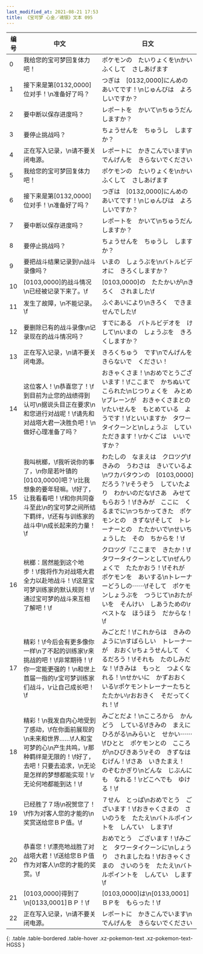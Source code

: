 ```yaml
---
last_modified_at: 2021-08-21 17:53
title: 《宝可梦 心金／魂银》文本 095
---
```

| 编号 | 中文 | 日文 |
| ---- | ---- | ---- |
| 0 | 我给您的宝可梦回复体力吧！ | ポケモンの　たいりょくを\nかいふくして　さしあげます |
| 1 | 接下来是第[0132,0000]位对手！\n准备好了吗？ | つぎは　[0132,0000]にんめの　あいてです！\nじゅんびは　よろしいですか？ |
| 2 | 要中断以保存进度吗？ | レポートを　かいて\nちゅうだん　しますか？ |
| 3 | 要停止挑战吗？ | ちょうせんを　ちゅうし　しますか？ |
| 4 | 正在写入记录，\n请不要关闭电源。 | レポートに　かきこんでいます\nでんげんを　きらないでください |
| 5 | 我给您的宝可梦回复体力吧！ | ポケモンの　たいりょくを\nかいふくして　さしあげます |
| 6 | 接下来是第[0132,0000]位对手！\n准备好了吗？ | つぎは　[0132,0000]にんめの　あいてです！\nじゅんびは　よろしいですか？ |
| 7 | 要中断以保存进度吗？ | レポートを　かいて\nちゅうだん　しますか？ |
| 8 | 要停止挑战吗？ | ちょうせんを　ちゅうし　しますか？ |
| 9 | 要把战斗结果记录到\n战斗录像吗？ | いまの　しょうぶを\nバトルビデオに　きろくしますか？ |
| 10 | [0103,0000]的战斗情况\n已经被记录下来了。\f | [0103,0000]の　たたかいが\nきろく　されました\f |
| 11 | 发生了故障，\n不能记录。\f | ふぐあいにより\nきろく　できませんでした\f |
| 12 | 要删除已有的战斗录像\n记录现在的战斗情况吗？ | すでにある　バトルビデオを　けして\nいまの　しょうぶを　きろくしますか？ |
| 13 | 正在写入记录，\n请不要关闭电源。 | きろくちゅう　です\nでんげんを　きらないで　ください！　 |
| 14 | 这位客人！\n恭喜您了！\f到目前为止您的战绩得到认可\n据说头目正在要求\n和您进行对战呢！\f请先和对战塔大君一决胜负吧！\n做好心理准备了吗？ | おきゃくさま！\nおめでとうございます！\fここまで　かちぬいて　こられた\nじつりょくを　みとめ\rブレーンが　おきゃくさまとの\rたいせんを　もとめている　ようです！\fといいますか　タワータイクーンと\nしょうぶ　していただきます！\rかくごは　いいですか？ |
| 15 | 我叫桄榔，\f我听说你的事了，\n你是若叶镇的[0103,0000]吧？\r比我想象的要年轻嘛。\f好了，让我看看吧！\f和你共同奋斗至此\n的宝可梦之间所结下羁绊，\f还有与训练家的战斗中\n成长起来的力量！\f | わたしの　なまえは　クロツグ\fきみの　うわさは　きいているよ\nワカバタウンの　[0103,0000]　だろう？\rそうぞう　していたより　わかいのだな\fさあ　みせてもらおう！\fきみが　ここに　くるまでに\nつちかってきた　ポケモンとの　きずな\fそして　トレーナーとの　たたかいで\nせいちょうした　その　ちからを！\f |
| 16 | 桄榔：居然能到这个地步！\f我将作为对战塔大君全力以赴地战斗！\f这是宝可梦训练家的默认规则！\f通过宝可梦的战斗来互相了解吧！\f | クロツグ『ここまで　きたか！\fタワータイクーンとして\nぜんりょくで　たたかおう！\fそれが　ポケモンを　あいする\nトレーナーどうしの⋯⋯\fそして　ポケモンしょうぶを　つうじて\nおたがいを　そんけい　しあうための\rベストな　ほうほう　だからな！\f |
| 17 | 精彩！\f今后会有更多像你一样\n了不起的训练家\r来挑战的吧！\f非常期待！\f你一定能更强的！\n和世上首届一指的\r宝可梦训练家们战斗，\r让自己成长吧！\f | みごとだ！\fこれからは　きみのように\nすばらしい　トレーナーが　おおく\rちょうせんして　くるだろう！\fそれも　たのしみだな！\fきみは　もっと　つよくなれる！\nせかいに　かずおおく　いる\rポケモントレーナーたちと　たたかい\rおおきく　そだってくれ！\f |
| 18 | 精彩！\n我发自内心地受到了感动，\f在你面前展现的\n未来和世界……\f人和宝可梦的心\n产生共鸣，\r那种羁绊是无限的！\f好了，去吧！只要去追求，\n无论是怎样的梦想都能实现！\r无论何地都能到达！\f | みごとだよ！\nこころから　かんどう　している\fきみの　まえに　ひろがる\nみらいと　せかい⋯⋯\fひとと　ポケモンとの　こころが\nひびきあう\rその　きずなは　むげん！\fさあ　いきたまえ！　のぞむかぎり\nどんな　じぶんにも　なれる！\rどこへでも　ゆける！\f |
| 19 | 已经胜了７场\n祝贺您了！\f作为对客人您的才能的\n奖赏送给您ＢＰ值。\f | ７せん　とっぱ\nおめでとう　ございます！\fおきゃくさまの　さいのうを　たたえ\nバトルポイントを　しんてい　します\f |
| 20 | 恭喜您！\f漂亮地战胜了对战塔大君！\f送给您ＢＰ值作为对客人\n您的才能的奖赏。\f | おめでとう　ございます！\fみごと　タワータイクーンに\nしょうり　されましたね！\fおきゃくさまの　さいのうを　たたえ\nバトルポイントを　しんてい　します\f |
| 21 | [0103,0000]得到了\n[0133,0001]ＢＰ！\f | [0103,0000]は\n[0133,0001]ＢＰを　もらった！\f |
| 22 | 正在写入记录，\n请不要关闭电源。 | レポートに　かきこんでいます\nでんげんを　きらないでください |
{: .table .table-bordered .table-hover .xz-pokemon-text .xz-pokemon-text-HGSS }